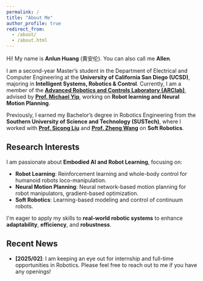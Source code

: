 ```yaml
---
permalink: /
title: "About Me"
author_profile: true
redirect_from: 
  - /about/
  - /about.html
---
```


Hi! My name is **Anlun Huang** (黄安伦). You can also call me **Allen**.

I am a second-year Master’s student in the Department of Electrical and Computer Engineering at the **University of California San Diego (UCSD)**, majoring in **Intelligent Systems, Robotics & Control**. Currently, I am a member of the **[Advanced Robotics and Controls Laboratory (ARClab)](https://ucsdarclab.com/)**, advised by **[Prof. Michael Yip](https://yip.eng.ucsd.edu/)**, working on **Robot learning and Neural Motion Planning**.

Previously, I earned my Bachelor’s degree in Robotics Engineering from the **Southern University of Science and Technology (SUSTech)**, where I worked with **[Prof. Sicong Liu](https://scholar.google.com/citations?user=smJe-2IAAAAJ&hl=en)** and **[Prof. Zheng Wang](https://scholar.google.com/citations?hl=en&user=2NSTu2EAAAAJ&view_op=list_works&sortby=pubdate)** on **Soft Robotics**.


## **Research Interests**

I am passionate about **Embodied AI and Robot Learning**, focusing on:

- **Robot Learning**: Reinforcement learning and whole-body control for humanoid robots loco-manipulation.
- **Neural Motion Planning**: Neural network-based motion planning for robot manipulators, gradient-based optimization.
- **Soft Robotics**: Learning-based modeling and control of continuum robots.

I'm eager to apply my skills to **real-world robotic systems** to enhance **adaptability**, **efficiency**, and **robustness**.

## **Recent News**

- **[2025/02]**: I am keeping an eye out for internship and full-time opportunities in Robotics. Please feel free to reach out to me if you have any openings!
